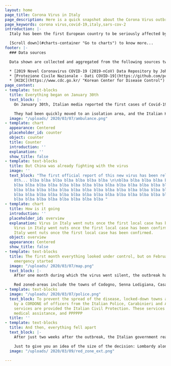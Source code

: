 ```yaml
---
layout: home
page_title: Corona Virus in Italy
page_description: Here is a quick snapshot about the Corona Virus outbreak in Italy
page_keywords: corona virus,covid-19,italy,sars-cov-2
introduction: |-
  Italy has been the first European country to be seriously affected by the Corona Virus outbreak: the reported cases went from 2 to hundreds in less than a week, while other European countries seemed immune to the infection. We use data gathered from the [Johns Hopkins University](https://systems.jhu.edu/ "JHU CSSE") and from the [Italian Civil Protection](http://www.protezionecivile.gov.it/ "Protezione Civile Nazionale") to try to compare Italy with other European and non-European countries to better understand what is happening.

  [Scroll down](#charts-container "Go to charts") to know more...
footer: |-
  ### Data sources

  Data shown are collected and aggregated from the following sources twice a day:

  * [2019 Novel Coronavirus COVID-19 (2019-nCoV) Data Repository by Johns Hopkins CSSE](https://github.com/CSSEGISandData/COVID-19 "GitHub Repository")
  * [Protezione Civile Nazionale - Dati COVID-19](https://github.com/pcm-dpc/COVID-19 "GitHub Repository")
  * [KCDC](https://www.cdc.go.kr/ "Korean Center for Disease Control")
page_content:
- template: text-blocks
  title: Everything began on January 30th
  text_block: |-
    On January 30th, Italian media reported the first cases of Covid-19 in Italy: two Chinese tourists who felt sick while in their hotel room in Rome.

    They had been quickly moved to an isolation area, and the Italian Health authorities started following their path back, to understand who they've been in contact with. It resulted the two tourists visited almost every major city in Italy in the previous two weeks: Milan and Florence, but also shopping malls, and outlets.
  image: "/uploads/ 2020/03/07/ambulance.png"
- template: chart
  appearance: Centered
  placeholder_id: counter
  object: counter
  title: Counter
  introduction: ''
  explanation: ''
  show_title: false
- template: text-blocks
  title: But China was already fighting with the virus
  image: ''
  text_block: "The first official report of this new virus has been release on December,
    8th... blba blba blba blba blba blba blba \n\nblba blba blba blba blba blba \n\nblba
    blba blba blba blba blba blba blba blba blba blba blba blba blba blba blba blba
    blba blba blba blba blba blba blba blba blba blba blba blba blba blba blba blba
    blba blba blba blba blba blba blba blba blba blba blba blba blba blba blba blba
    blba blba blba blba blba blba blba blba "
- template: chart
  title: How is it going
  introduction: ''
  placeholder_id: overview
  explanation: Virus in Italy went nuts once the first local case has been confirmed.
    Virus in Italy went nuts once the first local case has been confirmed. Virus in
    Italy went nuts once the first local case has been confirmed.
  object: overview
  appearance: Centered
  show_title: false
- template: text-blocks
  title: The first month everything looked under control, but on February 24th the
    emergency started
  image: "/uploads/ 2020/03/07/map.png"
  text_block: |-
    After one month during which the virus went silent, the outbreak has been so devastating the the Italian government declared two "red zones", locked-out areas that no one could enter or leave. Both of the areas are in northern Italy, and both are still isolated from the rest of the nation.

    Red zoned-areas include the towns of Codogno, Senna Lodigiana, Casal Pusterlengo XXXXX in Lombardy, and Vo' Euganeo and XXXXX in the region of Veneto.
- template: text-blocks
  image: "/uploads/ 2020/03/07/police.png"
  text_block: To prevent the spread of the disease, locked-down towns are surrounded
    by a CORDONE of officers from the Italian Police, Carabinieri and Army. Basic
    services are provided the Italian Civil Protection. These services include food,
    medical assistance, and PPPPPP
  title: ''
- template: text-blocks
  title: And then, everything fell apart
  text_block: |-
    After just two weeks after the outbreak, the Italian government realised that the response to the virus wasn't enough, and on Saturday March 7th decided to lock down the entire Lombardy Region, and four-teen other provinces.

    Just to give you an idea of the size of the decision: Lombardy alone contributes with more than 22% to the GDP.
  image: "/uploads/ 2020/03/09/red_zone_ext.png"

---
```

